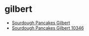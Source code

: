 # gilbert

 * [Sourdough Pancakes Gilbert](../../index/s/sourdough-pancakes-gilbert-10346.json)
 * [Sourdough Pancakes Gilbert 10346](../../index/s/sourdough-pancakes-gilbert-10346.json)
